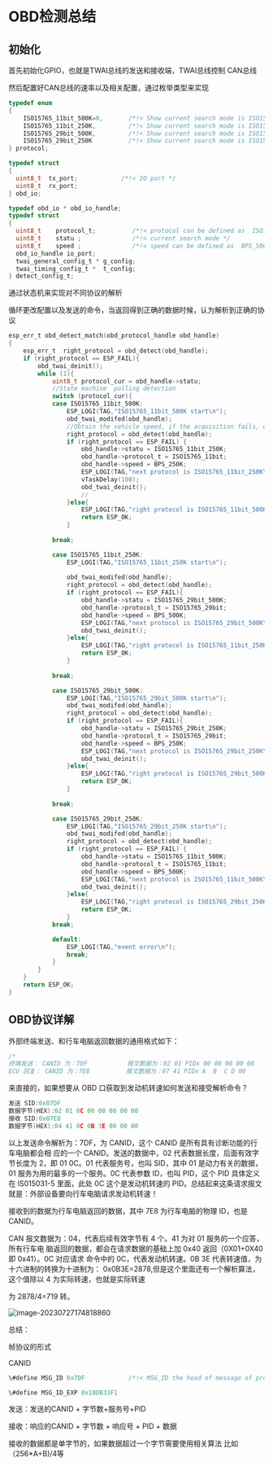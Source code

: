 # OBD检测总结

## 初始化

首先初始化GPIO，也就是TWAI总线的发送和接收端，TWAI总线控制 CAN总线



然后配置好CAN总线的速率以及相关配置，通过枚举类型来实现

```c
typedef enum 
{
    ISO15765_11bit_500K=0,       /*!< Show current search mode is ISO15765_11bit,speed is 500KB */
    ISO15765_11bit_250K,         /*!< Show current search mode is ISO15765_11bit,speed is 250KB */
    ISO15765_29bit_500K,         /*!< Show current search mode is ISO15765_29bit,speed is 500KB */
    ISO15765_29bit_250K          /*!< Show current search mode is ISO15765_29bit,speed is 250KB */
} protocol;

typedef struct 
{
  uint8_t  tx_port;            /*!< IO port */
  uint8_t  rx_port;
} obd_io;

typedef obd_io * obd_io_handle;
typedef struct 
{
  uint8_t    protocol_t;          /*!< protocol can be defined as  ISO15765_11bit and ISO15765_29bit */
  uint8_t    statu ;              /*!< current search mode */
  uint8_t    speed ;              /*!< speed can be defined as  BPS_500K and BPS_250K */
  obd_io_handle io_port;
  twai_general_config_t * g_config;
  twai_timing_config_t *  t_config;
} detect_config_t;

```

通过状态机来实现对不同协议的解析

循环更改配置以及发送的命令，当返回得到正确的数据时候，认为解析到正确的协议

```c
esp_err_t obd_detect_match(obd_protocol_handle obd_handle)
{
    esp_err_t  right_protocol = obd_detect(obd_handle);
    if (right_protocol == ESP_FAIL){
        obd_twai_deinit();
        while (1){   
            uint8_t protocol_cur = obd_handle->statu;
            //State machine  polling detection
            switch (protocol_cur){
            case ISO15765_11bit_500K:
                ESP_LOGI(TAG,"ISO15765_11bit_500K start\n");
                obd_twai_modifed(obd_handle);
                //Obtain the vehicle speed, if the acquisition fails, enter the next protocol to continue detection
                right_protocol = obd_detect(obd_handle);
                if (right_protocol == ESP_FAIL) {
                    obd_handle->statu = ISO15765_11bit_250K;
                    obd_handle->protocol_t = ISO15765_11bit;
                    obd_handle->speed = BPS_250K;
                    ESP_LOGI(TAG,"next protocol is ISO15765_11bit_250K\n");
                    vTaskDelay(100);
                    obd_twai_deinit();
                    // 
                }else{
                    ESP_LOGI(TAG,"right protocol is ISO15765_11bit_500K\n");
                    return ESP_OK;
                }
                
            break;

            case ISO15765_11bit_250K:
                ESP_LOGI(TAG,"ISO15765_11bit_250K start\n");
                
                obd_twai_modifed(obd_handle);
                right_protocol = obd_detect(obd_handle);
                if (right_protocol == ESP_FAIL){
                    obd_handle->statu = ISO15765_29bit_500K;
                    obd_handle->protocol_t = ISO15765_29bit;
                    obd_handle->speed = BPS_500K;
                    ESP_LOGI(TAG,"next protocol is ISO15765_29bit_500K\n");
                    obd_twai_deinit();
                }else{
                    ESP_LOGI(TAG,"right protocol is ISO15765_11bit_250K\n");
                    return ESP_OK;
                }
                
            break;

            case ISO15765_29bit_500K:
                ESP_LOGI(TAG,"ISO15765_29bit_500K start\n");
                obd_twai_modifed(obd_handle);
                right_protocol = obd_detect(obd_handle);
                if (right_protocol == ESP_FAIL){
                    obd_handle->statu = ISO15765_29bit_250K;
                    obd_handle->protocol_t = ISO15765_29bit;
                    obd_handle->speed = BPS_250K;
                    ESP_LOGI(TAG,"next protocol is ISO15765_29bit_250K\n");
                    obd_twai_deinit();
                }else{
                    ESP_LOGI(TAG,"right protocol is ISO15765_29bit_500K\n");
                    return ESP_OK;
                }
                
            break;

            case ISO15765_29bit_250K:
                ESP_LOGI(TAG,"ISO15765_29bit_250K start\n");
                obd_twai_modifed(obd_handle);
                right_protocol = obd_detect(obd_handle);
                if (right_protocol == ESP_FAIL) {
                    obd_handle->statu = ISO15765_11bit_500K;
                    obd_handle->protocol_t = ISO15765_11bit;
                    obd_handle->speed = BPS_500K;
                    ESP_LOGI(TAG,"next protocol is ISO15765_11bit_500K\n");
                    obd_twai_deinit();
                }else{
                    ESP_LOGI(TAG,"right protocol is ISO15765_29bit_250K\n");
                    return ESP_OK;
                }
            break;

            default:
                ESP_LOGI(TAG,"event error\n");
                break;
            }
        }   
    }
    return ESP_OK;
}
```





## OBD协议详解

外部终端发送、和行车电脑返回数据的通用格式如下： 

```c
/*
终端发送： CANID 为：7DF 			报文数据为：02 01 PIDx 00 00 00 00 00 
ECU 回复： CANID 为：7E8 		 报文数据为：07 41 PIDx A  B  C D 00 
```

来直接的，如果想要从 OBD 口获取到发动机转速如何发送和接受解析命令？ 

```c
发送 SID:0x07DF 
数据字节(HEX):02 01 0C 00 00 00 00 00 
接收 SID:0x07E8 
数据字节(HEX):04 41 0C 0B 3E 00 00 00 
```

以上发送命令解析为：7DF，为 CANID，这个 CANID 是所有具有诊断功能的行车电脑都会相 应的一个 CANID。发送的数据中，02 代表数据长度，后面有效字节长度为 2，即 01 0C。01 代表服务号，也叫 SID，其中 01 是动力有关的数据，01 服务为用的最多的一个服务。0C 代表参数 ID，也叫 PID，这个 PID 具体定义在 IS015031-5 里面，此处 0C 这个是发动机转速的 PID。总结起来这条请求报文就是：外部设备要向行车电脑请求发动机转速！ 

接收到的数据为行车电脑返回的数据，其中 7E8 为行车电脑的物理 ID，也是 CANID。 

CAN 报文数据为：04，代表后续有效字节有 4 个。41 为对 01 服务的一个应答，所有行车电 脑返回的数据，都会在请求数据的基础上加 0x40 返回（0X01+0X40 即 0x41）。0C 对应请求 命令中的 0C，代表发动机转速。0B 3E 代表转速值，为十六进制的转换为十进制为： 0x0B3E=2878,但是这个里面还有一个解析算法，这个值除以 4 为实际转速，也就是实际转速 

为 2878/4=719 转。

![image-20230727174818860](https://image-1302263000.cos.ap-nanjing.myqcloud.com/img/image-20230727174818860.png)



总结：

帧协议的形式

CANID

```c
\#define MSG_ID 0x7DF            /*!< MSG_ID the head of message of protocol   */

\#define MSG_ID_EXP 0x18DB33F1 
```

发送：发送的CANID  +  字节数+服务号+PID

接收：响应的CANID + 字节数 + 响应号 +  PID + 数据



接收的数据都是单字节的，如果数据超过一个字节需要使用相关算法  比如（256*A+B)/4等